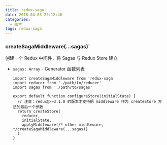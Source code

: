 ```yaml
---
title: redux-saga
date: 2018-04-03 22:12:46
categories: 
  - 技术
tags: redux-saga
---
```


### createSagaMiddleware(...sagas)`

创建一个 Redux 中间件，将 Sagas 与 Redux Store 建立

- `sagas: Array` - Generator 函数列表

  ```
  import createSagaMiddleware from 'redux-saga'
  import reducer from './path/to/reducer'
  import sagas from './path/to/sagas'

  export default function configureStore(initialState) {
    // 注意：redux@>=3.1.0 的版本才支持把 middleware 作为 createStore 方法的最后一个参数
    return createStore(
      reducer,
      initialState,
      applyMiddleware(/* other middleware, */createSagaMiddleware(...sagas))
    )
  }
  ```
